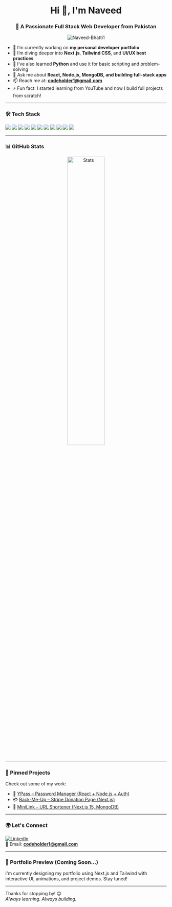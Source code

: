 <h1 align="center">Hi 👋, I'm Naveed</h1>
<h3 align="center">🚀 A Passionate Full Stack Web Developer from Pakistan</h3>

<p align="center">
  <img src="https://komarev.com/ghpvc/?username=Naveed-Bhatti1&label=Profile%20views&color=0e75b6&style=flat" alt="Naveed-Bhatti1" />
</p>

- 🔭 I’m currently working on **my personal developer portfolio**  
- 🌱 I’m diving deeper into **Next.js**, **Tailwind CSS**, and **UI/UX best practices**  
- 🐍 I’ve also learned **Python** and use it for basic scripting and problem-solving  
- 💬 Ask me about **React, Node.js, MongoDB, and building full-stack apps**  
- 📫 Reach me at: **codeholder1@gmail.com**  
- ⚡ Fun fact: I started learning from YouTube and now I build full projects from scratch!

---

### 🛠️ Tech Stack
<p align="left">
  <img src="https://img.shields.io/badge/HTML5-E34F26?style=flat-square&logo=html5&logoColor=white"/>
  <img src="https://img.shields.io/badge/CSS3-1572B6?style=flat-square&logo=css3&logoColor=white"/>
  <img src="https://img.shields.io/badge/JavaScript-F7DF1E?style=flat-square&logo=javascript&logoColor=black"/>
  <img src="https://img.shields.io/badge/Bootstrap-563d7c?style=flat-square&logo=bootstrap&logoColor=white"/>
  <img src="https://img.shields.io/badge/TailwindCSS-38B2AC?style=flat-square&logo=tailwind-css&logoColor=white"/>
  <img src="https://img.shields.io/badge/React-20232A?style=flat-square&logo=react&logoColor=61DAFB"/>
  <img src="https://img.shields.io/badge/Next.js-000000?style=flat-square&logo=next.js&logoColor=white"/>
  <img src="https://img.shields.io/badge/Node.js-339933?style=flat-square&logo=nodedotjs&logoColor=white"/>
  <img src="https://img.shields.io/badge/Express.js-404D59?style=flat-square"/>
  <img src="https://img.shields.io/badge/MongoDB-4DB33D?style=flat-square&logo=mongodb&logoColor=white"/>
  <img src="https://img.shields.io/badge/Python-3776AB?style=flat-square&logo=python&logoColor=white"/>
</p>

---

### 📊 GitHub Stats

<p align="center">
  <img src="https://github-readme-stats.vercel.app/api?username=Naveed-Bhatti1&show_icons=true&theme=tokyonight" alt="Stats" width="48%" />
  <!-- Streak stats may fail temporarily after username change -->
  <!-- <img src="https://streak-stats.demolab.com/?user=Naveed-Bhatti1&theme=tokyonight" alt="Streak" width="48%" /> -->
</p>

---

### 📌 Pinned Projects
Check out some of my work:

- 🔐 [YPass – Password Manager (React + Node.js + Auth)](https://github.com/code-holder1/YPass-Your-Personal-Password-Vault)  
- 💳 [Back-Me-Up – Stripe Donation Page (Next.js)](https://github.com/Naveed-Bhatti1/Back-Me-Up)  
- 🔗 [MiniLink – URL Shortener (Next.js 15, MongoDB)](https://github.com/Naveed-Bhatti1/Minilink-Your-Trusted-URL-Shortener)

---

### 🌍 Let's Connect

[![LinkedIn](https://img.shields.io/badge/LinkedIn-0077B5?style=flat-square&logo=linkedin&logoColor=white)](https://www.linkedin.com/in/your-link-soon/)  
📧 Email: **codeholder1@gmail.com**

---

### 🎯 Portfolio Preview (Coming Soon...)

I'm currently designing my portfolio using Next.js and Tailwind with interactive UI, animations, and project demos. Stay tuned!

---

Thanks for stopping by! 😊  
*Always learning. Always building.*
